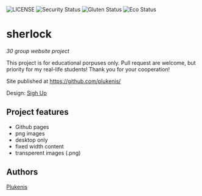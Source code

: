 ![LICENSE](https://img.shields.io/badge/license-MIT-blue.svg?style=flat-square)
![Security Status](https://img.shields.io/security-headers?label=Security&url=https%3A%2F%2Fgithub.com&style=flat-square)
![Gluten Status](https://img.shields.io/badge/Gluten-Free-green.svg)
![Eco Status](https://img.shields.io/badge/ECO-Friendly-green.svg)

# sherlock

_30 group website project_

This project is for educational porpuses only. Pull request are welcome, but priority for my real-life students! Thank you for your cooperation!

Site published at https://github.com/plukenis/

Design: [Sigh Up](https://cdn.discordapp.com/attachments/850245533838868480/850246368214908970/day1dr.png)

## Project features

- Github pages
- png images
- desktop only
- fixed width content
- transperent images (.png)
## Authors

[Plukenis](https://github.com/plukenis)
